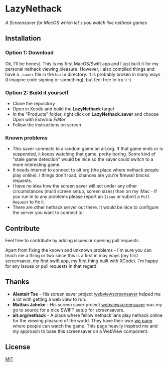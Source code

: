 # LazyNethack

*A Screensaver for MacOS which let's you watch live nethack games*

## Installation

### Option 1: Download

Ok, I'll be honest. This is my first MacOS/Swift app and I just built it for my personal nethack viewing pleasure. However, I also compiled things and have a `.saver` file in the `build` directory. It is probably broken in many ways (I imagine code signing or something), but feel free to try it :)

### Option 2: Build it yourself

* Clone the repository
* Open in Xcode and build the **LazyNethack** target
* In the "Products" folder, right click on **LazyNethack.saver** and choose *Open with External Editor*
* Follow the instructions on screen

### Known problems

* This saver connects to a random game on alt.org. If that game ends or is suspended, it keeps watching that game. pretty boring. Some kind of "stale game detection" would be nice so the saver could switch to a more interesting game.
* It needs internet to connect to alt.org (the place where nethack people play online). I things don't load, chances are you're firewall blocks requests.
* I have no idea how the screen saver will act under any other circumstances (multi screen setup, screen sizes) than on my iMac - If you run in to any problems please report an `Issue` or submit a `Pull Request` to fix it
* There are other nethack server out there. It would be nice to configure the server you want to connect to.

## Contribute

Feel free to contribute by adding issues or opening pull requests.

Apart from fixing the known and unknown problems - I'm sure you can teach me a thing or two since this is a first in may ways (my first screensaver, my first swift app, my first thing built with XCode). I'm happy for any issues or pull requests in that regard.

## Thanks

* **Alastair Tse** - His screen saver project [webviewscreensaver](https://github.com/liquidx/webviewscreensaver) helped me a lot with getting a web view to run.
* **Mattias Jahnke** - His screen saver project [webviewscreensaver](https://github.com/mattiasjahnke/WordClock) was my go to source for a nice SWIFT setup for screensavers.
* **alt.org/nethack** - A place where fellow nethack'ians play nethack online for the viewing pleasure of the world. They have their own [we page]() where people can watch the game. This page heavily inspired me and my approach to base this screensaver on a WebView component.

## License

[MIT](https://github.com/mattiasjahnke/WordClock/blob/master/LICENSE)
